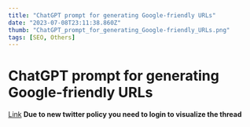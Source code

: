 ```yaml
---
title: "ChatGPT prompt for generating Google-friendly URLs"
date: "2023-07-08T23:11:38.860Z"
thumb: "ChatGPT_prompt_for_generating_Google-friendly_URLs.png"
tags: [SEO, Others]
---
```


# ChatGPT prompt for generating Google-friendly URLs

[Link](https://twitter.com/WriteSonic/status/1617540250162855936)
**Due to new twitter policy you need to login to visualize the thread**
